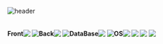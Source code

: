 
<!-- color -->
<!-- https://colorhunt.co/ -->

<!-- banner -->
<!-- https://github.com/kyechan99/capsule-render -->
![header](https://capsule-render.vercel.app/api?type=slice&color=79E0EE&fontColor=FBFFDC&height=200&section=header&text=Developer&fontSize=90&desc=chaeheedongs&descAlign=68&descAlignY=80)


<!-- icon -->
<!-- https://simpleicons.org/ -->
<div style="display:flex; flex-direction:row;"> 
    <!-- Frontend -->
    <h4>Front<h4>
    <img src="https://img.shields.io/badge/javascript-F7DF1E?style=flat-square&logo=javascript&logoColor=black"> 
    <img src="https://img.shields.io/badge/react-61DAFB?style=flat-square&logo=react&logoColor=black"> 
    <br> 
    <br> 
    <!-- Backend -->
    <h4>Back<h4>
    <img src="https://img.shields.io/badge/Spring Boot-6DB33F?style=flat-square&logo=spring boot&logoColor=black"> 
    <img src="https://img.shields.io/badge/bash-4EAA25?style=flat-square&logo=gnubash&logoColor=black"> 
    <br>
    <br> 
    <!-- DataBase -->
    <h4>DataBase<h4>
    <img src="https://img.shields.io/badge/oracle-F80000?style=flat-squar&logo=oracle&logoColor=black"> 
    <img src="https://img.shields.io/badge/mysql-4479A1?style=flat-squar&logo=mysql&logoColor=black"> 
    <br>
    <br> 
    <!-- OS -->
    <h4>OS<h4>
    <img src="https://img.shields.io/badge/linux-FCC624?style=flat-squar&logo=linux&logoColor=black">
    <img src="https://img.shields.io/badge/ubuntu-E95420?style=flat-squar&logo=ubuntu&logoColor=black">
    <img src="https://img.shields.io/badge/rocky-10B981?style=flat-squar&logo=rockylinux&logoColor=black">
    <img src="https://img.shields.io/badge/docker-2496ED?style=flat-squar&logo=docker&logoColor=black">
    <br>
</div><br>
</div>
